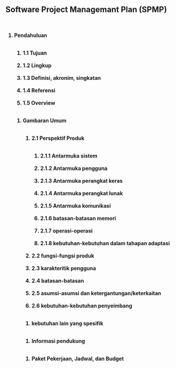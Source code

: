 <h2>Software Project Managemant Plan (SPMP)</h2><br>
<b>
<ol><li>Pendahuluan</li><br>
	<ol>
		<li>1.1 Tujuan</li><br>
		<li>1.2 Lingkup</li><br>
		<li>1.3 Definisi, akronim, singkatan</li><br>
		<li>1.4 Referensi</li><br>
		<li>1.5 Overview</li><br>
	</ol>
	<ol><li>Gambaran Umum</li><br>
	<ol>
		<li>2.1 Perspektif Produk</li><br>
		<ol>
			<li> 2.1.1 Antarmuka sistem</li><br>
			<li> 2.1.2 Antarmuka pengguna</li><br>
			<li> 2.1.3 Antarmuka perangkat keras</li><br>
			<li> 2.1.4 Antarmuka perangkat lunak</li><br>
			<li> 2.1.5 Antarmuka komunikasi</li><br>
			<li> 2.1.6 batasan-batasan memori</li><br>
			<li> 2.1.7 operasi-operasi</li><br>
			<li> 2.1.8 kebutuhan-kebutuhan dalam tahapan adaptasi</li><br>
		</ol>
		<li>2.2 fungsi-fungsi produk</li><br>
		<li>2.3 karakteritik pengguna</li><br>
		<li>2.4 batasan-batasan</li><br>
		<li>2.5 asumsi-asumsi dan ketergantungan/keterkaitan</li><br>
		<li>2.6 kebutuhan-kebutuhan penyeimbang</li><br>
	</ol>
	<ol><li>kebutuhan lain yang spesifik</li></ol><br>
	<ol><li>Informasi pendukung</li></ol><br>
	<ol><li>Paket Pekerjaan, Jadwal, dan Budget</li></ol><br>	
</ol>
</b>







